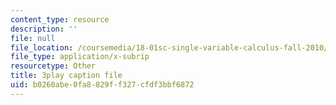 ```yaml
---
content_type: resource
description: ''
file: null
file_location: /coursemedia/18-01sc-single-variable-calculus-fall-2010/b0260abe0fa8829ff327cfdf3bbf6872_wOHrNt9ScYs.srt
file_type: application/x-subrip
resourcetype: Other
title: 3play caption file
uid: b0260abe-0fa8-829f-f327-cfdf3bbf6872
---
```

